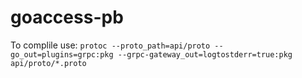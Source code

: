 # goaccess-pb

To complile use: `protoc --proto_path=api/proto --go_out=plugins=grpc:pkg --grpc-gateway_out=logtostderr=true:pkg api/proto/*.proto`